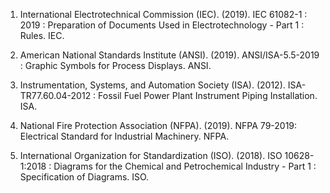 1. International Electrotechnical Commission (IEC). (2019). IEC 61082-1 : 2019 : Preparation of Documents Used in Electrotechnology - Part 1 : Rules. IEC.

2. American National Standards Institute (ANSI). (2019). ANSI/ISA-5.5-2019 : Graphic Symbols for Process Displays. ANSI.

3. Instrumentation, Systems, and Automation Society (ISA). (2012). ISA-TR77.60.04-2012 : Fossil Fuel Power Plant Instrument Piping Installation. ISA.

4. National Fire Protection Association (NFPA). (2019). NFPA 79-2019: Electrical Standard for Industrial Machinery. NFPA.

5. International Organization for Standardization (ISO). (2018). ISO 10628-1:2018 : Diagrams for the Chemical and Petrochemical Industry - Part 1 : Specification of Diagrams. ISO.